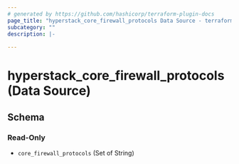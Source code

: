 ```yaml
---
# generated by https://github.com/hashicorp/terraform-plugin-docs
page_title: "hyperstack_core_firewall_protocols Data Source - terraform-provider-hyperstack"
subcategory: ""
description: |-
  
---
```


# hyperstack_core_firewall_protocols (Data Source)





<!-- schema generated by tfplugindocs -->
## Schema

### Read-Only

- `core_firewall_protocols` (Set of String)
